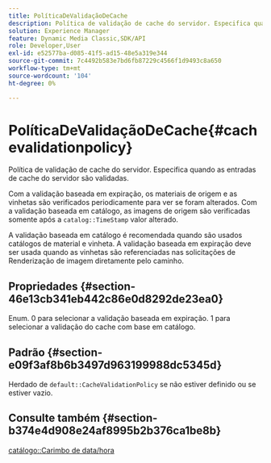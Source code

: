 ```yaml
---
title: PolíticaDeValidaçãoDeCache
description: Política de validação de cache do servidor. Especifica quando as entradas de cache do servidor são validadas.
solution: Experience Manager
feature: Dynamic Media Classic,SDK/API
role: Developer,User
exl-id: e52577ba-d085-41f5-ad15-48e5a319e344
source-git-commit: 7c4492b583e7bd6fb87229c4566f1d9493c8a650
workflow-type: tm+mt
source-wordcount: '104'
ht-degree: 0%

---
```


# PolíticaDeValidaçãoDeCache{#cachevalidationpolicy}

Política de validação de cache do servidor. Especifica quando as entradas de cache do servidor são validadas.

Com a validação baseada em expiração, os materiais de origem e as vinhetas são verificados periodicamente para ver se foram alterados. Com a validação baseada em catálogo, as imagens de origem são verificadas somente após a `catalog::TimeStamp` valor alterado.

A validação baseada em catálogo é recomendada quando são usados catálogos de material e vinheta. A validação baseada em expiração deve ser usada quando as vinhetas são referenciadas nas solicitações de Renderização de imagem diretamente pelo caminho.

## Propriedades {#section-46e13cb341eb442c86e0d8292de23ea0}

Enum. 0 para selecionar a validação baseada em expiração. 1 para selecionar a validação do cache com base em catálogo.

## Padrão {#section-e09f3af8b6b3497d963199988dc5345d}

Herdado de `default::CacheValidationPolicy` se não estiver definido ou se estiver vazio.

## Consulte também {#section-b374e4d908e24af8995b2b376ca1be8b}

[catálogo::Carimbo de data/hora](../../../../../ir-api/material-cat/image-rendering-api-ref/c-ir-material-catalog/c-ir-material-data-reference/r-ir-timestamp-dataref.md#reference-6daf7973dc4f4b4e9e8165756db7c319)
